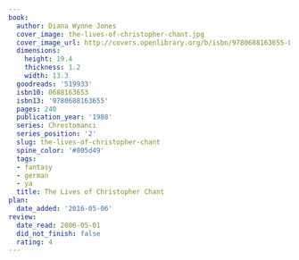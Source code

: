 ```yaml
---
book:
  author: Diana Wynne Jones
  cover_image: the-lives-of-christopher-chant.jpg
  cover_image_url: http://covers.openlibrary.org/b/isbn/9780688163655-L.jpg
  dimensions:
    height: 19.4
    thickness: 1.2
    width: 13.3
  goodreads: '519933'
  isbn10: 0688163653
  isbn13: '9780688163655'
  pages: 240
  publication_year: '1988'
  series: Chrestomanci
  series_position: '2'
  slug: the-lives-of-christopher-chant
  spine_color: '#805d49'
  tags:
  - fantasy
  - german
  - ya
  title: The Lives of Christopher Chant
plan:
  date_added: '2016-05-06'
review:
  date_read: 2006-05-01
  did_not_finish: false
  rating: 4
---
```

